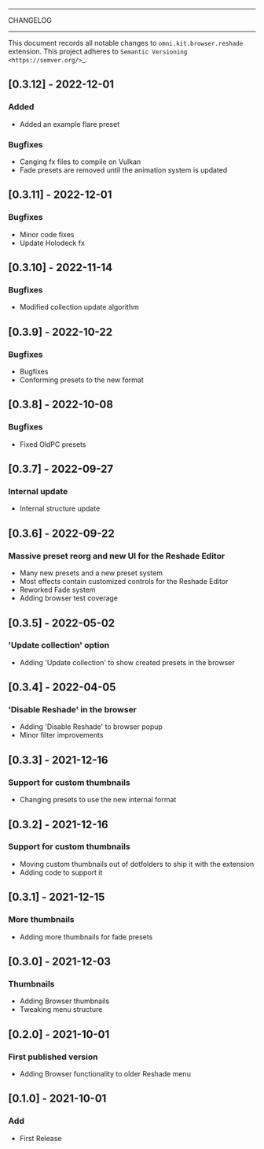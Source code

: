 **********
CHANGELOG
**********

This document records all notable changes to ``omni.kit.browser.reshade`` extension.
This project adheres to `Semantic Versioning <https://semver.org/>`_.

## [0.3.12] - 2022-12-01
### Added
- Added an example flare preset
### Bugfixes
- Canging fx files  to compile on Vulkan
- Fade presets are removed until the animation system is updated


## [0.3.11] - 2022-12-01
### Bugfixes
- Minor code fixes
- Update Holodeck fx


## [0.3.10] - 2022-11-14
### Bugfixes
- Modified collection update algorithm


## [0.3.9] - 2022-10-22
### Bugfixes
- Bugfixes
- Conforming presets to the new format


## [0.3.8] - 2022-10-08
### Bugfixes
- Fixed OldPC presets


## [0.3.7] - 2022-09-27
### Internal update
- Internal structure update

## [0.3.6] - 2022-09-22
### Massive preset reorg and new UI for the Reshade Editor
- Many new presets and a new preset system
- Most effects contain customized controls for the Reshade Editor
- Reworked Fade system
- Adding browser test coverage


## [0.3.5] - 2022-05-02
### 'Update collection' option
- Adding 'Update collection' to show created presets in the browser


## [0.3.4] - 2022-04-05
### 'Disable Reshade' in the browser
- Adding 'Disable Reshade' to browser popup
- Minor filter improvements


## [0.3.3] - 2021-12-16
### Support for custom thumbnails
- Changing presets to use the new internal format


## [0.3.2] - 2021-12-16
### Support for custom thumbnails
- Moving custom thumbnails out of dotfolders to ship it with the extension
- Adding code to support it


## [0.3.1] - 2021-12-15
### More thumbnails
- Adding more thumbnails for fade presets


## [0.3.0] - 2021-12-03
### Thumbnails
- Adding Browser thumbnails
- Tweaking menu structure


## [0.2.0] - 2021-10-01
### First published version
- Adding Browser functionality to older Reshade menu


## [0.1.0] - 2021-10-01
### Add
- First Release
